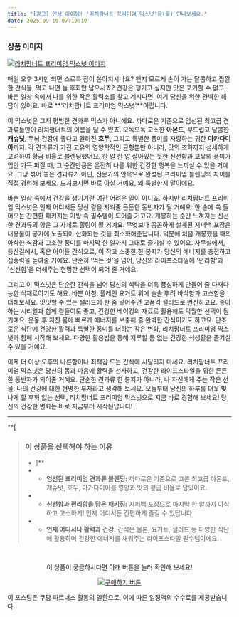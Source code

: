 ```yaml
---
title: "[광고] 인생 아이템! '리치팜너트 프리미엄 믹스넛'을(를) 만나보세요."
date: 2025-09-10 07:19:10
---
```

### 상품 이미지
[![리치팜너트 프리미엄 믹스넛 이미지](https://ads-partners.coupang.com/image1/Eqyf9BIkBsgCtekuEjozocsjjgOjZzLnpCkmPH52nsqwFscvmaPHNLrHYLGY-iiSUDA6OySOlejCOZS8TQ_uYhplqGl9sE8EMbeJAlhFFZMA4GqIAjtb6s1136uwf04SjSqcW5V6Zxnf00BqDCeRrUyrkE6WW9eTc-gUuJE-k_YOmSPMT9XQUU7ltCbJKkp7aiLg32MsreuSq_TCf2KIZC4FEiczKP5gA4rHlWPapwbyQdU8W58JCmZO071Xk_JnoKZ-GV3QUchuelX-IvHkMyuBtMjmyz6NmzDMDNIGwEHbtTDZgqSVx_8EWhsR)](https://link.coupang.com/re/AFFSDP?lptag=AF8916626&pageKey=6854233448&itemId=1408911&vendorItemId=3001351642&traceid=V0-153-4118e0242032c85d&requestid=20250910161849108185140820&token=31850C%7CGM)

매일 오후 3시만 되면 스르륵 잠이 쏟아지시나요? 왠지 모르게 손이 가는 달콤하고 짭짤한 간식들, 먹고 나면 늘 후회만 남으시죠? 건강은 챙기고 싶지만 맛은 포기할 수 없고, 바쁜 일상 속에서 나를 위한 작은 활력소를 찾고 계시다면, 여기 당신을 위한 완벽한 해답이 있어요. 바로 **'리치팜너트 프리미엄 믹스넛'**이랍니다.

이 믹스넛은 그저 평범한 견과류 믹스가 아니에요. 까다로운 기준으로 엄선된 최고급 견과류들만이 리치팜너트의 이름을 달 수 있죠. 오독오독 고소한 **아몬드**, 부드럽고 달콤한 **캐슈넛**, 두뇌 건강에 좋다고 알려진 **호두**, 그리고 특별한 풍미를 자랑하는 귀한 **마카다미아**까지. 각 견과류가 가진 고유의 영양학적인 균형뿐만 아니라, 맛의 조화까지 섬세하게 고려하여 황금 비율로 블렌딩했어요. 한 알 한 알 살아있는 듯한 신선함과 고유의 풍미가 입안 가득 퍼질 때, 그 순간만큼은 온전히 나를 위한 건강한 행복을 느끼실 수 있을 거예요. 그냥 섞어 놓은 견과류가 아닌, 전문가의 안목으로 완성된 프리미엄 블렌딩의 차이를 직접 경험해 보세요. 드셔보시면 바로 아실 거예요, 왜 특별한지 말이에요.

바쁜 일상 속에서 건강을 챙기기란 여간 어려운 일이 아니죠. 하지만 리치팜너트 프리미엄 믹스넛은 언제 어디서든 당신 곁을 지켜줄 든든한 동반자가 될 거예요. 한 손에 쏙 들어오는 간편한 패키지는 가방 속 필수템이 되어줄 거고요. 개봉하는 순간 느껴지는 신선한 견과류의 향은 그 자체로 힐링이 될 거예요. 무엇보다 꼼꼼하게 설계된 지퍼백 포장은 내용물이 공기에 노출되어 산화되는 것을 최소화해준답니다. 덕분에 처음 개봉했을 때의 아삭한 식감과 고소한 풍미를 마지막 한 알까지 그대로 즐기실 수 있어요. 사무실에서, 등산길에서, 혹은 아이들 간식으로, 이 작고 소중한 한 봉지가 당신의 에너지를 충전하고 집중력을 높여줄 거예요. 단순히 '먹는 것'을 넘어, 당신의 라이프스타일에 '편리함'과 '신선함'을 더해주는 현명한 선택이 되어 줄 거예요.

그리고 이 믹스넛은 단순한 간식을 넘어 당신의 식탁을 더욱 풍성하게 만들어 줄 다재다능한 식재료이기도 해요. 바쁜 아침, 플레인 요거트 위에 솔솔 뿌려 바삭함과 고소함을 더해보세요. 밋밋할 수 있는 샐러드에 한 줌 넣어주면 고품격 샐러드로 변신하고요. 좋아하는 시리얼과 함께 곁들여도 좋고, 건강한 베이킹의 재료로 활용해도 탁월한 선택이 될 거예요. 운동 후 지친 몸에 빠르게 에너지를 보충해 줄 완벽한 간식이기도 하고요. 단조로운 식단에 건강한 활력과 특별한 풍미를 더하는 작은 변화, 리치팜너트 프리미엄 믹스넛과 함께 시작해 보세요. 다양한 활용법을 통해 지루할 틈 없는 건강한 식생활을 즐기실 수 있을 거예요.

이제 더 이상 오후의 나른함이나 죄책감 드는 간식에 시달리지 마세요. 리치팜너트 프리미엄 믹스넛은 당신의 몸과 마음에 활력을 선사하고, 건강한 라이프스타일을 위한 든든한 동반자가 되어줄 거예요. 단순한 견과류 한 봉지가 아니라, 나 자신에게 주는 작은 선물, 나의 건강에 대한 현명한 투자라고 생각해 보세요. 오늘부터 당신의 하루를 더욱 빛나게 할 후회 없는 선택, 리치팜너트 프리미엄 믹스넛으로 지금 바로 경험해 보세요! 당신의 건강한 변화는 바로 지금부터 시작된답니다!

---

**[


> ### 이 상품을 선택해야 하는 이유
> - ]**
> - *   **엄선된 프리미엄 견과류 블렌딩:** 까다로운 기준으로 고른 최고급 아몬드, 캐슈넛, 호두, 마카다미아를 영양과 맛의 황금 비율로 담았어요.
> - *   **신선함과 편리함을 담은 패키징:** 지퍼백 포장으로 마지막 한 알까지 아삭하고 고소하게! 언제 어디서든 간편하게 즐길 수 있답니다.
> - *   **언제 어디서나 활력과 건강:** 간식은 물론, 요거트, 샐러드 등 다양한 식단에 활용하며 건강한 에너지를 채워주는 라이프스타일 필수템이에요.


<br>

<div align="center">
  <p>이 상품이 궁금하시다면 아래 버튼을 눌러 확인해 보세요!</p>
  <a href="https://link.coupang.com/re/AFFSDP?lptag=AF8916626&pageKey=6854233448&itemId=1408911&vendorItemId=3001351642&traceid=V0-153-4118e0242032c85d&requestid=20250910161849108185140820&token=31850C%7CGM" target="_blank">
    <img src="https://img.shields.io/badge/지금 바로 구매하기-FF5722?style=for-the-badge&logo=coupa&logoColor=white" alt="구매하기 버튼">
  </a>
</div>

이 포스팅은 쿠팡 파트너스 활동의 일환으로, 이에 따른 일정액의 수수료를 제공받습니다.
